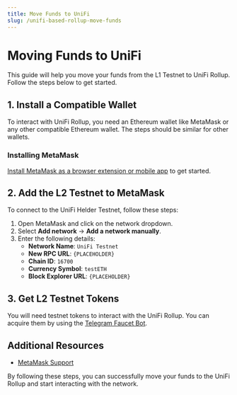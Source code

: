 ```yaml
---
title: Move Funds to UniFi
slug: /unifi-based-rollup-move-funds
---
```


# Moving Funds to UniFi

This guide will help you move your funds from the L1 Testnet to UniFi Rollup. Follow the steps below to get started.

## 1. Install a Compatible Wallet
To interact with UniFi Rollup, you need an Ethereum wallet like MetaMask or any other compatible Ethereum wallet. The steps should be similar for other wallets.

### Installing MetaMask
[Install MetaMask as a browser extension or mobile app](https://metamask.io/download/) to get started.

## 2. Add the L2 Testnet to MetaMask
To connect to the UniFi Helder Testnet, follow these steps:

1. Open MetaMask and click on the network dropdown.
2. Select **Add network** → **Add a network manually**.
3. Enter the following details:
   - **Network Name**: `UniFi Testnet`
   - **New RPC URL**: `{PLACEHOLDER}`
   - **Chain ID**: `16700`
   - **Currency Symbol**: `testETH`
   - **Block Explorer URL**: `{PLACEHOLDER}`

## 3. Get L2 Testnet Tokens
You will need testnet tokens to interact with the UniFi Rollup. You can acquire them by using the [Telegram Faucet Bot](https://t.me/unfitestnetfaucet_bot).

## Additional Resources
- [MetaMask Support](https://support.metamask.io)

By following these steps, you can successfully move your funds to the UniFi Rollup and start interacting with the network.

